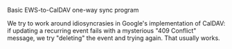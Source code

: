 Basic EWS-to-CalDAV one-way sync program

We try to work around idiosyncrasies in Google's implementation of
CalDAV: if updating a recurring event fails with a mysterious "409
Conflict" message, we try "deleting" the event and trying again.
That usually works.
